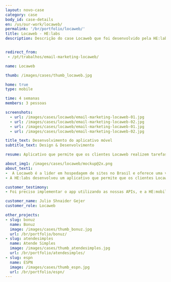 ```yaml
---
layout: novo-case
category: case
body_id: case-details
en: /us/our-work/locaweb/
permalink: '/br/portfolio/locaweb/'
title: Locaweb - HE:labs
description: Descrição do case Locaweb que foi desenvolvido pela HE:labs.


redirect_from:
 - /pt/trabalhos/email-marketing-locaweb/

name: Locaweb

thumb: /images/cases/thumb_locaweb.jpg

home: true
type: mobile

time: 4 semanas
members: 3 pessoas

screenshots:
  - url: /images/cases/locaweb/email-marketing-locaweb-01.jpg
  - url: /images/cases/locaweb/email-marketing-locaweb-02.jpg
  - url: /images/cases/locaweb/email-marketing-locaweb-01.jpg
  - url: /images/cases/locaweb/email-marketing-locaweb-02.jpg

title_text: Desenvolvimento do aplicativo móvel
subtitle_text: Design & Desenvolvimento

resume: Aplicativo que permite que os clientes Locaweb realizem tarefas em seus servidores Cloud e Dedicados de onde estiverem.

about_img1: /images/cases/locaweb/mockup@2x.png
about_text1:
-  A Locaweb é a lider em hospedagem de sites no Brasil e oferece uma variada gama de serviços, como gestão de servidores e cloud, servidores de email, email marketing, soluções e-commerce, entre outros.
- A HE:labs desenvolveu um aplicativo que permite que os clientes Locaweb realizem tarefas em seus servidores Cloud e Dedicados de onde estiverem. Nele é possível visualizar todos os servidores num único lugar, gerar snapshots, criar agendamentos,  executar testes de conectividade e latência via ping, acompanhar o status dos servidores e reiniciá-los.

customer_testimony:
- Foi preciso implementar o app utilizando as nossas APIs, e a HE:mobile realizou isto praticamente sem perguntar nada para nós, de forma super tranquila. Através da HE:mobile nós conseguimos acelerar o nosso backlog, e a experiência deles com dispositivos móveis foi fundamental para atingirmos os resultados que esperávamos.

customer_name: Julio Shnaider Gejer
customer_role: Locaweb

other_projects:
- slug: bonuz
  name: Bonuz
  image: /images/cases/thumb_bonuz.jpg
  url: /br/portfolio/bonuz/
- slug: atendesimples
  name: Atende Simples
  image: /images/cases/thumb_atendesimples.jpg
  url: /br/portfolio/atendesimples/
- slug: espn
  name: ESPN
  image: /images/cases/thumb_espn.jpg
  url: /br/portfolio/espn/
---
```

